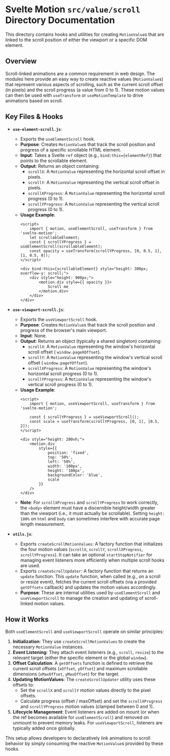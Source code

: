 # Svelte Motion `src/value/scroll` Directory Documentation

This directory contains hooks and utilities for creating `MotionValue`s that are linked to the scroll position of either the viewport or a specific DOM element.

## Overview

Scroll-linked animations are a common requirement in web design. The modules here provide an easy way to create reactive values (`MotionValue`s) that represent various aspects of scrolling, such as the current scroll offset (in pixels) and the scroll progress (a value from 0 to 1). These motion values can then be used with `useTransform` or `useMotionTemplate` to drive animations based on scroll.

## Key Files & Hooks

*   **`use-element-scroll.js`**:
    *   Exports the `useElementScroll` hook.
    *   **Purpose**: Creates `MotionValue`s that track the scroll position and progress of a specific scrollable HTML element.
    *   **Input**: Takes a Svelte `ref` object (e.g., `bind:this={elementRef}`) that points to the scrollable element.
    *   **Output**: Returns an object containing:
        *   `scrollX`: A `MotionValue` representing the horizontal scroll offset in pixels.
        *   `scrollY`: A `MotionValue` representing the vertical scroll offset in pixels.
        *   `scrollXProgress`: A `MotionValue` representing the horizontal scroll progress (0 to 1).
        *   `scrollYProgress`: A `MotionValue` representing the vertical scroll progress (0 to 1).
    *   **Usage Example**:
        ```svelte
        <script>
            import { motion, useElementScroll, useTransform } from 'svelte-motion';
            let scrollableElement;
            const { scrollYProgress } = useElementScroll(scrollableElement);
            const opacity = useTransform(scrollYProgress, [0, 0.5, 1], [1, 0.5, 0]);
        </script>

        <div bind:this={scrollableElement} style="height: 300px; overflow-y: scroll;">
            <div style="height: 900px;">
                <motion.div style={{ opacity }}>
                    Scroll me
                </motion.div>
            </div>
        </div>
        ```

*   **`use-viewport-scroll.js`**:
    *   Exports the `useViewportScroll` hook.
    *   **Purpose**: Creates `MotionValue`s that track the scroll position and progress of the browser's main viewport.
    *   **Input**: None.
    *   **Output**: Returns an object (typically a shared singleton) containing:
        *   `scrollX`: A `MotionValue` representing the window's horizontal scroll offset ( `window.pageXOffset`).
        *   `scrollY`: A `MotionValue` representing the window's vertical scroll offset ( `window.pageYOffset`).
        *   `scrollXProgress`: A `MotionValue` representing the window's horizontal scroll progress (0 to 1).
        *   `scrollYProgress`: A `MotionValue` representing the window's vertical scroll progress (0 to 1).
    *   **Usage Example**:
        ```svelte
        <script>
            import { motion, useViewportScroll, useTransform } from 'svelte-motion';

            const { scrollYProgress } = useViewportScroll();
            const scale = useTransform(scrollYProgress, [0, 1], [0.5, 2]);
        </script>

        <div style="height: 200vh;">
            <motion.div
                style={{
                    position: 'fixed',
                    top: '50%',
                    left: '50%',
                    width: '100px',
                    height: '100px',
                    backgroundColor: 'blue',
                    scale
                }}
            />
        </div>
        ```
    *   **Note**: For `scrollXProgress` and `scrollYProgress` to work correctly, the `<body>` element must have a discernible height/width greater than the viewport (i.e., it must actually be scrollable). Setting `height: 100%` on `html` and `body` can sometimes interfere with accurate page length measurement.

*   **`utils.js`**:
    *   Exports `createScrollMotionValues`: A factory function that initializes the four motion values (`scrollX`, `scrollY`, `scrollXProgress`, `scrollYProgress`). It can take an optional `startStopNotifier` for managing event listeners more efficiently when multiple scroll hooks are used.
    *   Exports `createScrollUpdater`: A factory function that returns an `update` function. This `update` function, when called (e.g., on a scroll or resize event), fetches the current scroll offsets (via a provided `getOffsets` callback) and updates the motion values accordingly.
    *   **Purpose**: These are internal utilities used by `useElementScroll` and `useViewportScroll` to manage the creation and updating of scroll-linked motion values.

## How it Works

Both `useElementScroll` and `useViewportScroll` operate on similar principles:
1.  **Initialization**: They use `createScrollMotionValues` to create the necessary `MotionValue` instances.
2.  **Event Listening**: They attach event listeners (e.g., `scroll`, `resize`) to the relevant target (either the specific element or the global `window`).
3.  **Offset Calculation**: A `getOffsets` function is defined to retrieve the current scroll offsets (`xOffset`, `yOffset`) and maximum scrollable dimensions (`xMaxOffset`, `yMaxOffset`) for the target.
4.  **Updating MotionValues**: The `createScrollUpdater` utility uses these offsets to:
    *   Set the `scrollX` and `scrollY` motion values directly to the pixel offsets.
    *   Calculate progress (offset / maxOffset) and set the `scrollXProgress` and `scrollYProgress` motion values (clamped between 0 and 1).
5.  **Lifecycle Management**: Event listeners are added on mount (or when the ref becomes available for `useElementScroll`) and removed on unmount to prevent memory leaks. For `useViewportScroll`, listeners are typically added once globally.

This setup allows developers to declaratively link animations to scroll behavior by simply consuming the reactive `MotionValue`s provided by these hooks.